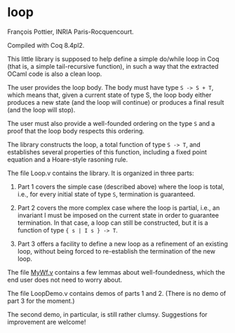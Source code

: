 loop
====
François Pottier, INRIA Paris-Rocquencourt.

Compiled with Coq 8.4pl2.

This little library is supposed to help define a simple do/while loop in Coq
(that is, a simple tail-recursive function), in such a way that the extracted
OCaml code is also a clean loop.

The user provides the loop body. The body must have type `S -> S + T`, which
means that, given a current state of type S, the loop body either produces a
new state (and the loop will continue) or produces a final result (and the
loop will stop).

The user must also provide a well-founded ordering on the type `S` and a proof
that the loop body respects this ordering.

The library constructs the loop, a total function of type `S -> T`, and
establishes several properties of this function, including a fixed point
equation and a Hoare-style rasoning rule.

The file Loop.v contains the library. It is organized in three parts:

  1. Part 1 covers the simple case (described above) where the loop is total,
     i.e., for every initial state of type `S`, termination is guaranteed.

  2. Part 2 covers the more complex case where the loop is partial, i.e., an
     invariant I must be imposed on the current state in order to guarantee
     termination. In that case, a loop can still be constructed, but it is a
     function of type `{ s | I s } -> T`.

  3. Part 3 offers a facility to define a new loop as a refinement of an
     existing loop, without being forced to re-establish the termination of
     the new loop.

The file [MyWf.v](MyWf.v) contains a few lemmas about well-foundedness, which the end
user does not need to worry about.

The file LoopDemo.v contains demos of parts 1 and 2. (There is no demo of
part 3 for the moment.)

The second demo, in particular, is still rather clumsy. Suggestions for
improvement are welcome!
